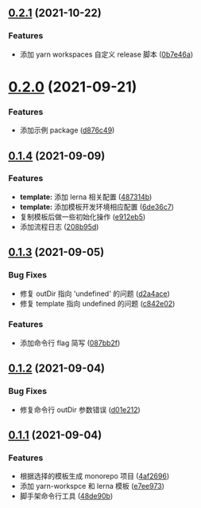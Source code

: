 ## [0.2.1](https://github.com/hanrenguang/monorepo-template-cli/compare/v0.2.0...v0.2.1) (2021-10-22)


### Features

* 添加 yarn workspaces 自定义 release 脚本 ([0b7e46a](https://github.com/hanrenguang/monorepo-template-cli/commit/0b7e46ae401ec149131f86c3e3a0fbf7b0d9236c))



# [0.2.0](https://github.com/hanrenguang/monorepo-template-cli/compare/v0.1.4...v0.2.0) (2021-09-21)


### Features

* 添加示例 package ([d876c49](https://github.com/hanrenguang/monorepo-template-cli/commit/d876c49154306c382e60b051fb596caa4e4693b3))



## [0.1.4](https://github.com/hanrenguang/monorepo-template-cli/compare/v0.1.3...v0.1.4) (2021-09-09)


### Features

* **template:** 添加 lerna 相关配置 ([487314b](https://github.com/hanrenguang/monorepo-template-cli/commit/487314bdad04d7bbac76a14d641b3d47d52b5fd8))
* **template:** 添加模板开发环境相应配置 ([6de36c7](https://github.com/hanrenguang/monorepo-template-cli/commit/6de36c771da4c5d961566e6c2d96c4db71c202e2))
* 复制模板后做一些初始化操作 ([e912eb5](https://github.com/hanrenguang/monorepo-template-cli/commit/e912eb5ba26cf491b33d00d6f1d45d0e80c1568d))
* 添加流程日志 ([208b95d](https://github.com/hanrenguang/monorepo-template-cli/commit/208b95d959450f6c02af221a579aed97eb9c31c9))



## [0.1.3](https://github.com/hanrenguang/monorepo-template-cli/compare/v0.1.2...v0.1.3) (2021-09-05)


### Bug Fixes

* 修复 outDir 指向 'undefined' 的问题 ([d2a4ace](https://github.com/hanrenguang/monorepo-template-cli/commit/d2a4ace3f4cbfaa6c6602c3eadc322bbfe1dfdcd))
* 修复 template 指向 undefined 的问题 ([c842e02](https://github.com/hanrenguang/monorepo-template-cli/commit/c842e024a144795e5d1371d70bba324364f10530))


### Features

* 添加命令行 flag 简写 ([087bb2f](https://github.com/hanrenguang/monorepo-template-cli/commit/087bb2f0a8cc0d4375dbcbd0283b3d263d0006bb))



## [0.1.2](https://github.com/hanrenguang/monorepo-template-cli/compare/v0.1.1...v0.1.2) (2021-09-04)


### Bug Fixes

* 修复命令行 outDir 参数错误 ([d01e212](https://github.com/hanrenguang/monorepo-template-cli/commit/d01e212887db3a73f243cfa3389c6c4b3aa6aea3))



## [0.1.1](https://github.com/hanrenguang/monorepo-template-cli/compare/48de90bda0b4b2a569c827c0727915395903c36d...v0.1.1) (2021-09-04)


### Features

* 根据选择的模板生成 monorepo 项目 ([4af2696](https://github.com/hanrenguang/monorepo-template-cli/commit/4af2696de79909180bd1e797bb4dcf57cdd0633b))
* 添加 yarn-workspce 和 lerna 模板 ([e7ee973](https://github.com/hanrenguang/monorepo-template-cli/commit/e7ee9736850223cb28162fcbd38d2f080e8f067c))
* 脚手架命令行工具 ([48de90b](https://github.com/hanrenguang/monorepo-template-cli/commit/48de90bda0b4b2a569c827c0727915395903c36d))



